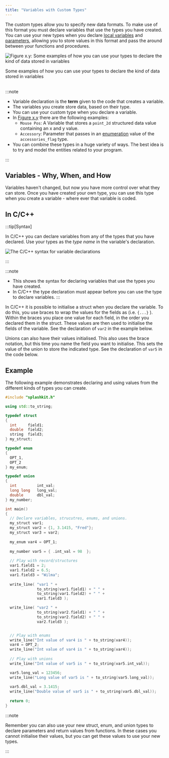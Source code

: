 ```yaml
---
title: "Variables with Custom Types"
---
```


The custom types allow you to specify new data formats. To make use of this format you must declare variables that use the types you have created. You can use your new types when you declare [local variables](/book/part-2-organised-code/2-organising-code/1-concepts/03-local-variable) and [parameters](/book/part-2-organised-code/2-organising-code/1-concepts/04-parameter), allowing you to store values in this format and pass the around between your functions and procedures.

<a id="FigureDeclaringVariablesWithCustomTypes"></a>

![Figure x.y: Some examples of how you can use your types to declare the kind of data stored in variables](./images/custom-type-declaring-variables.png "Some examples of how you can use your types to declare the kind of data stored in variables")
<div class="caption">Some examples of how you can use your types to declare the kind of data stored in variables</div><br/>

:::note

- Variable declaration is the **term** given to the code that creates a variable.
- The variables you create store data, based on their type.
- You can use your custom type when you declare a variable.
- In [Figure x.y](#FigureDeclaringVariablesWithCustomTypes) there are the following examples:
  - `Mouse Pos`: A Variable that stores a `point_2d` structured data value containing an x and y value.
  - `Accessory`: Parameter that passes in an [enumeration](/book/part-2-organised-code/3-structuring-data/1-concepts/03-02-enum) value of the `accessories_flag` type.
- You can combine these types in a huge variety of ways. The best idea is to try and model the entities related to your program.

:::

## Variables - Why, When, and How

Variables haven't changed, but now you have more control over what they can store. Once you have created your own type, you can use this type when you create a variable - where ever that variable is coded.

## In C/C++

:::tip[Syntax]

In C/C++ you can declare variables from any of the types that you have declared. Use your types as the *type name* in the variable's declaration.

![The C/C++ syntax for variable declarations](./images/variable-decl-with-types.png)

:::

:::note

- This shows the syntax for declaring variables that use the types you have created.
- In C/C++ the type declaration must appear before you can use the type to declare variables.
:::

In C/C++ it is possible to initialise a struct when you declare the variable. To do this, you use braces to wrap the values for the fields as (i.e. `{...}` ). Within the braces you place one value for each field, in the order you declared them in the struct. These values are then used to initialise the fields of the variable. See the declaration of `var2` in the example below.

Unions can also have their values initialised. This also uses the brace notation, but this time you name the field you want to initialise. This sets the value of the union to store the indicated type. See the declaration of `var5` in the code below.

## Example

The following example demonstrates declaring and using values from the different kinds of types you can create.

```cpp
#include "splashkit.h"

using std::to_string;

typedef struct
{
  int     field1;
  double  field2;
  string  field3;
} my_struct;

typedef enum 
{
  OPT_1,
  OPT_2
} my_enum;

typedef union
{
  int         int_val;
  long long   long_val;
  double      dbl_val;
} my_number;

int main()
{
  // Declare variables, strucutres, enums, and unions.
  my_struct var1;
  my_struct var2 = {1, 3.1415, "Fred"};
  my_struct var3 = var2;
  
  my_enum var4 = OPT_1;
  
  my_number var5 = { .int_val = 98  };
  
  // Play with record/structures 
  var1.field1 = 2;
  var1.field2 = 6.5;
  var1.field3 = "Wilma";
  
  write_line( "var1 " + 
              to_string(var1.field1) + " " +
              to_string(var1.field2) + " " + 
              var1.field3 );

  write_line( "var2 " + 
              to_string(var2.field1) + " " +
              to_string(var2.field2) + " " + 
              var2.field3 );


  // Play with enums
  write_line("Int value of var4 is " + to_string(var4));
  var4 = OPT_2;
  write_line("Int value of var4 is " + to_string(var4));
  
  // Play with unions
  write_line("Int value of var5 is " + to_string(var5.int_val));

  var5.long_val = 123456;
  write_line("Long value of var5 is " + to_string(var5.long_val));
  
  var5.dbl_val = 3.1415;
  write_line("Double value of var5 is " + to_string(var5.dbl_val));
  
  return 0;
}
```

:::note

Remember you can also use your new struct, enum, and union types to declare parameters and return values from functions. In these cases you cannot initialise their values, but you can get these values to use your new types.

:::
